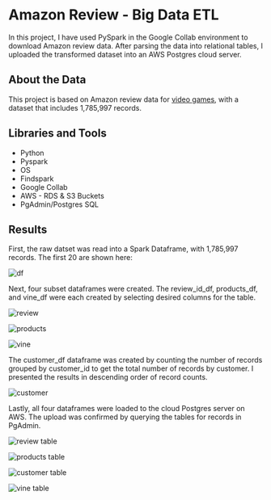 # Amazon Review - Big Data ETL
In this project, I have used PySpark in the Google Collab environment to download Amazon review data. After parsing the data into relational tables, I uploaded the transformed dataset into an AWS Postgres cloud server.

## About the Data
This project is based on Amazon review data for [video games]("https://s3.amazonaws.com/amazon-reviews-pds/tsv/amazon_reviews_us_Video_Games_v1_00.tsv.gz"), with a dataset that includes 1,785,997 records.

## Libraries and Tools
* Python
* Pyspark
* OS
* Findspark
* Google Collab
* AWS - RDS & S3 Buckets
* PgAdmin/Postgres SQL

## Results
First, the raw datset was read into a Spark Dataframe, with 1,785,997 records. The first 20 are shown here:

![df](Images/df.png)

Next, four subset dataframes were created. The review_id_df, products_df, and vine_df were each created by selecting desired columns for the table.

![review](Images/review-df.png)

![products](Images/product-df.png)

![vine](Images/vine-df.png)

The customer_df dataframe was created by counting the number of records grouped by customer_id to get the total number of records by customer. I presented the results in descending order of record counts.

![customer](Images/customer-df.png)

Lastly, all four dataframes were loaded to the cloud Postgres server on AWS. The upload was confirmed by querying the tables for records in PgAdmin.

![review table](Images/review-table.png)

![products table](Images/products-table.png)

![customer table](Images/customer-table.png)

![vine table](Images/vine-table.png)